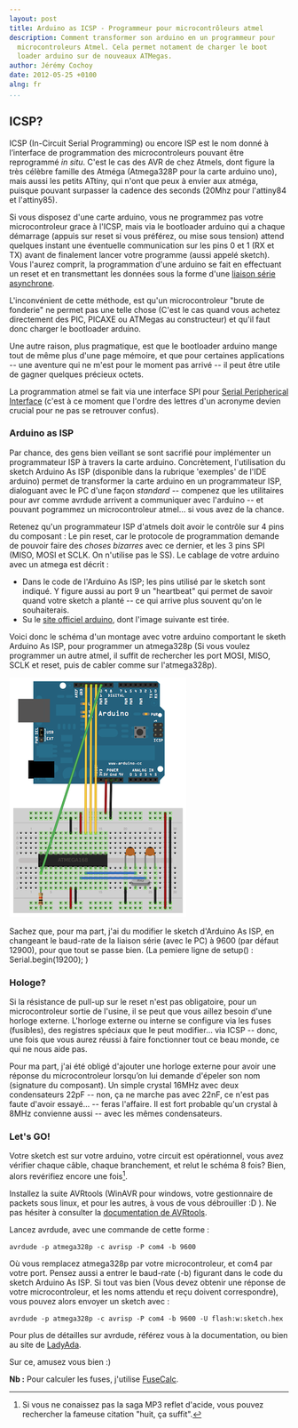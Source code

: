 ```yaml
---
layout: post
title: Arduino as ICSP - Programmeur pour microcontrôleurs atmel
description: Comment transformer son arduino en un programmeur pour
  microcontroleurs Atmel. Cela permet notament de charger le boot
  loader arduino sur de nouveaux ATMegas.
author: Jérémy Cochoy
date: 2012-05-25 +0100
alng: fr
...
```


## ICSP?

ICSP (In-Circuit Serial Programming) ou encore ISP est le nom donné à l’interface de programmation des microcontroleurs pouvant être reprogrammé _in situ_. C'est le cas des AVR de chez Atmels, dont figure la très célèbre famille des Atméga (Atmega328P pour la carte arduino uno), mais aussi les petits ATtiny, qui n'ont que peux à envier aux atméga, puisque pouvant surpasser la cadence des seconds (20Mhz pour l'attiny84 et l'attiny85).

Si vous disposez d'une carte arduino, vous ne programmez pas votre microcontroleur grace à l'ICSP, mais via le bootloader arduino qui a chaque démarrage (appuis sur reset si vous préférez, ou mise sous tension) attend quelques instant une éventuelle communication sur les pins 0 et 1 (RX et TX) avant de finalement lancer votre programme (aussi appelé sketch). Vous l'aurez comprit, la programmation d'une arduino se fait en effectuant un reset et en transmettant les données sous la forme d'une [liaison série asynchrone][uart].

L'inconvénient de cette méthode, est qu'un microcontroleur "brute de fonderie" ne permet pas une telle chose (C'est le cas quand vous achetez directement des PIC, PICAXE ou ATMegas au constructeur) et qu'il faut donc charger le bootloader arduino.

Une autre raison, plus pragmatique, est que le bootloader arduino mange tout de même plus d'une page mémoire, et que pour certaines applications -- une aventure qui ne m'est pour le moment pas arrivé -- il peut être utile de gagner quelques précieux octets.

La programmation atmel se fait via une interface SPI pour [Serial Peripherical Interface][serial-peripherical-interface] (c'est à ce moment que l'ordre des lettres d'un acronyme devien crucial pour ne pas se retrouver confus).

### Arduino as ISP

Par chance, des gens bien veillant se sont sacrifié pour implémenter un programmateur ISP à travers la carte arduino. Concrètement, l'utilisation du sketch Arduino As ISP (disponible dans la rubrique 'exemples' de l'IDE arduino) permet de transformer la carte arduino en un programmateur ISP, dialoguant avec le PC d'une façon _standard_ -- compenez que les utilitaires pour avr comme avrdude arrivent a communiquer avec l'arduino -- et pouvant pogrammez un microcontroleur atmel... si vous avez de la chance.

Retenez qu'un programmateur ISP d'atmels doit avoir le contrôle sur 4 pins du composant : Le pin reset, car le protocole de programmation demande de pouvoir faire des _choses bizarres_ avec ce dernier, et les 3 pins SPI (MISO, MOSI et SCLK. On n'utilise pas le SS). Le cablage de votre arduino avec un atmega est décrit :

- Dans le code de l'Arduino As ISP; les pins utilisé par le sketch sont indiqué.
  Y figure aussi au port 9 un "heartbeat" qui permet de savoir quand votre sketch
  a planté -- ce qui arrive plus souvent qu'on le souhaiterais.
- Su le [site officiel arduino][arduino-to-breadboard], dont l'image suivante est tirée.

Voici donc le schéma d'un montage avec votre arduino comportant le sketh Arduino As ISP, pour programmer un atmega328p (Si vous voulez programmer un autre atmel, il suffit de rechercher les port MOSI, MISO, SCLK et reset, puis de cabler comme sur l'atmega328p).

![Montage arduino](data/BreadboardAVR.png)

Sachez que, pour ma part, j'ai du modifier le sketch d'Arduino As ISP, en changeant le baud-rate de la liaison série (avec le PC) à 9600 (par défaut 12900), pour que tout se passe bien. (La pemiere ligne de setup() :   Serial.begin(19200); )

### Hologe?

Si la résistance de pull-up sur le reset n'est pas obligatoire, pour un microcontroleur sortie de l'usine, il se peut que vous aillez besoin d'une horloge externe. L'horloge externe ou interne se configure via les fuses (fusibles), des registres spéciaux que le peut modifier... via ICSP -- donc, une fois que vous aurez réussi à faire fonctionner tout ce beau monde, ce qui ne nous aide pas.

Pour ma part, j'ai été obligé d'ajouter une horloge externe pour avoir une réponse du microcontroleur lorsqu’on lui demande d'épeler son nom (signature du composant). Un simple crystal 16MHz avec deux condensateurs 22pF -- non, ça ne marche pas avec 22nF, ce n'est pas faute d'avoir essayé... -- feras l'affaire. Il est fort probable qu'un crystal à 8MHz convienne aussi -- avec les mêmes condensateurs.

### Let's GO!

Votre sketch est sur votre arduino, votre circuit est opérationnel, vous avez vérifier chaque câble, chaque branchement, et relut le schéma 8 fois? Bien, alors revérifiez encore une fois[^reflet-acide-8].

Installez la suite AVRtools (WinAVR pour windows, votre gestionnaire de packets sous linux, et pour les autres, à vous de vous débrouiller :D ). Ne pas hésiter à consulter la [documentation de AVRtools][avr-tools].

Lancez avrdude, avec une commande de cette forme :
```shell
avrdude -p atmega328p -c avrisp -P com4 -b 9600
```
Où vous remplacez atmega328p par votre microcontroleur, et com4 par votre port. Pensez aussi a entrer le baud-rate (-b) figurant dans le code du sketch Arduino As ISP. Si tout vas bien (Vous devez obtenir une réponse de votre microcontroleur, et les noms attendu et reçu doivent correspondre), vous pouvez alors envoyer un sketch avec :
```shell
avrdude -p atmega328p -c avrisp -P com4 -b 9600 -U flash:w:sketch.hex
```
Pour plus de détailles sur avrdude, référez vous à la documentation, ou bien
au site de [LadyAda][avrdude].

Sur ce, amusez vous bien :)

__Nb :__ Pour calculer les fuses, j'utilise [FuseCalc][fuse-calc].

[^reflet-acide-8]: Si vous ne conaissez pas la saga MP3 reflet d'acide, vous pouvez rechercher la fameuse citation "huit, ça suffit".

[serial-peripherical-interface]: http://en.wikipedia.org/wiki/Serial_Peripheral_Interface_Bus
[uart]: http://fr.wikipedia.org/wiki/UART
[arduino-to-breadboard]: http://arduino.cc/en/Tutorial/ArduinoToBreadboard
[avrdude]: http://www.ladyada.net/learn/avr/avrdude.html
[avr-tools]: http://www.nongnu.org/avr-libc/user-manual/using_tools.html
[fuse-calc]: http://www.engbedded.com/fusecalc